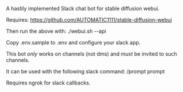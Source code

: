 A hastily implemented Slack chat bot for stable diffusion webui.

Requires: https://github.com/AUTOMATIC1111/stable-diffusion-webui

Then run the above with: ./webui.sh --api

Copy .env.sample to .env and configure your slack app.

This bot _only_ works on channels (not dms) and _must_ be invited to such channels.

It can be used with the following slack command: /prompt prompt

Requires ngrok for slack callbacks.
